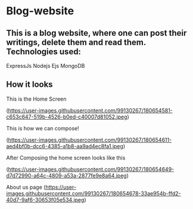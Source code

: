 # Blog-website
This is a blog website, where one can post their writings, delete them and read them.
Technologies used:
----------------------
ExpressJs
Nodejs
Ejs
MongoDB

How it looks
----------------
This is the Home Screen

(https://user-images.githubusercontent.com/99130267/180654581-c653c647-519b-4526-b0ed-c40007d81052.jpeg)

This is how we can compose!

(https://user-images.githubusercontent.com/99130267/180654611-aed4bf0b-dcc6-4385-a1b8-aa9ad4ec8fa1.jpeg)

After Composing the home screen looks like this

(https://user-images.githubusercontent.com/99130267/180654649-d7d72990-a64c-4809-a53a-2877fe9e8a64.jpeg)

About us page
(https://user-images.githubusercontent.com/99130267/180654678-33ae954b-ffd2-40d7-9af6-30653f05e534.jpeg)

